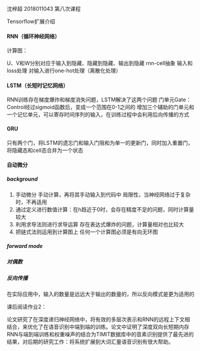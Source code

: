 沈梓超 2018011043 第八次课程

Tensorflow扩展介绍

#### RNN（循环神经网络）

计算图：

U、V和W分别对应于输入到隐藏、隐藏到隐藏、输出到隐藏
rnn-cell抽象
输入和loss处理
对输入进行one-hot处理（离散化处理）

#### LSTM（长短时记忆网络）

RNN训练存在梯度爆炸和梯度消失问题，LSTM解决了这两个问题
门单元Gate：Control经过sigmoid函数后，变成一个范围在0-1之间的
增加三个辅助的门单元和一个记忆单元，可以寄存时间序列的输入，在训练过程中会利用后向传播的方式

#### GRU

只有两个门，将LSTM的遗忘门和输入门阻和为单一的更新门，同时加入重置门，将隐藏态和cell态合并为一个状态

#### 自动微分

##### background

1. 手动微分
	手动计算，再将其手动输入到代码中
	局限性，当神经网络过于复杂时，不再适用
2. 通过定义进行数值计算：在h趋近于0时，会存在精度不足的问题，同时计算量较大
3. 利用求导法则进行求导运算
	存在表达式爆炸的问题，计算量相对也比较大
4. 把链式法则运用到计算图上
	任何一个计算图必须是有向无环图

##### forward mode

##### 对偶数

##### 反向传播

在实际应用中，输入的数量是远远大于输出的数量的，所以反向模式是更为适用的

课后阅读作业2：

论文研究了在深度递归神经网络中，将有效的多层次表示和RNN的远程上下文相结合，来优化了在语音识别中端到端的训练。论文中证明了深度双向长短期内存RNN与端到端训练和权重噪声的结合为TIMIT数据库中的音素识别提供了最先进的结果，对后期的研究工作：将系统扩展到大词汇量语音识别有很大帮助。